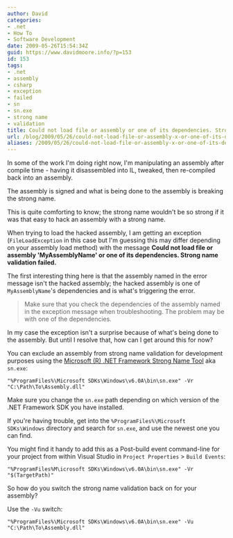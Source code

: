 ```yaml
---
author: David
categories:
- .net
- How To
- Software Development
date: 2009-05-26T15:54:34Z
guid: https://www.davidmoore.info/?p=153
id: 153
tags:
- .net
- assembly
- csharp
- exception
- failed
- sn
- sn.exe
- strong name
- validation
title: Could not load file or assembly or one of its dependencies. Strong name validation failed.
url: /blog/2009/05/26/could-not-load-file-or-assembly-x-or-one-of-its-dependencies-strong-name-validation-failed/
aliases: /2009/05/26/could-not-load-file-or-assembly-x-or-one-of-its-dependencies-strong-name-validation-failed/
---
```


In some of the work I'm doing right now, I'm manipulating an assembly after compile time - having it disassembled into IL, tweaked, then re-compiled back into an assembly.

The assembly is signed and what is being done to the assembly is breaking the strong name.

This is quite comforting to know; the strong name wouldn't be so strong if it was that easy to hack an assembly with a strong name.

When trying to load the hacked assembly, I am getting an exception (`FileLoadException` in this case but I'm guessing this may differ depending on your assembly load method) with the message **Could not load file or assembly 'MyAssemblyName' or one of its dependencies. Strong name validation failed.**

The first interesting thing here is that the assembly named in the error message isn't the hacked assembly; the hacked assembly is one of `MyAssemblyName`'s dependencies and is what's triggering the error.

> Make sure that you check the dependencies of the assembly named in the exception message when troubleshooting. The problem may be with one of the dependencies.

In my case the exception isn't a surprise because of what's being done to the assembly. But until I resolve that, how can I get around this for now?

You can exclude an assembly from strong name validation for development purposes using the <a title="Strong Name Tool" href="https://msdn.microsoft.com/en-us/library/k5b5tt23(VS.71).aspx">Microsoft (R) .NET Framework Strong Name Tool</a> aka `sn.exe`:

```batch
"%ProgramFiles%\Microsoft SDKs\Windows\v6.0A\bin\sn.exe" -Vr "C:\Path\To\Assembly.dll"
```

Make sure you change the `sn.exe` path depending on which version of the .NET Framework SDK you have installed.

If you're having trouble, get into the `%ProgramFiles%\Microsoft SDKs\Windows` directory and search for `sn.exe`, and use the newest one you can find.

You might find it handy to add this as a Post-build event command-line for your project from within Visual Studio in `Project Properties` > `Build Events`:

```batch
"%ProgramFiles%M\icrosoft SDKs\Windows\v6.0A\bin\sn.exe" -Vr "$(TargetPath)"
```

So how do you switch the strong name validation back on for your assembly?

Use the `-Vu` switch:

```batch
"%ProgramFiles%\Microsoft SDKs\Windows\v6.0A\bin\sn.exe" -Vu "C:\Path\To\Assembly.dll"
```
